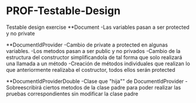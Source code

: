 # PROF-Testable-Design
Testable design exercise
**Document
-Las variables pasan a ser protected y no private

**DocumentIdProvider
-Cambio de private a protected en algunas variables.
-Los metodos pasan a ser public y no privados
-Cambio de la estructura del constructor simplificandola de tal forma que solo realizará una llamada a un método
-Creación de métodos individuales que realizan lo que anteriormente realizaba el costructor, todos ellos serán protected

**DocumentIdProviderDouble
-Clase que "hija"" de DocumentIdProvider
-Sobreescribirá ciertos metodos de la clase padre para poder realizar las pruebas correspondientes sin modificar la clase padre
